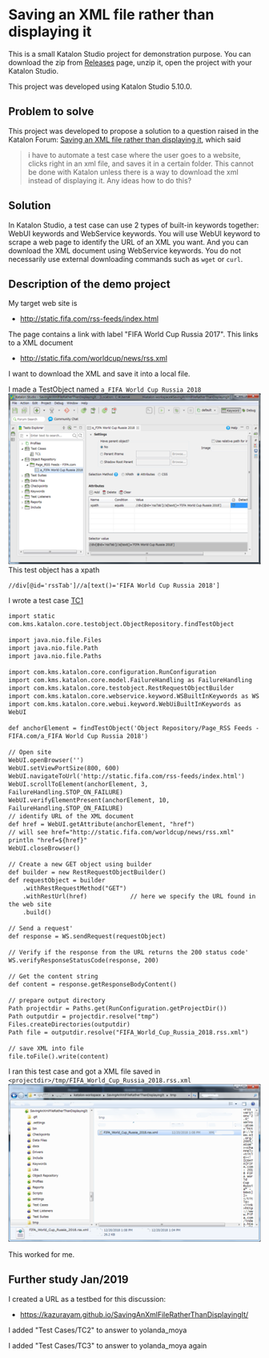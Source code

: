 Saving an XML file rather than displaying it
====

This is a small Katalon Studio project for demonstration purpose.
You can download the zip from [Releases](https://github.com/kazurayam/SavingAnXmlFileRatherThanDisplayingIt/releases) page, unzip it, open the project with
your Katalon Studio.

This project was developed using Katalon Studio 5.10.0.

## Problem to solve

This project was developed to propose a solution to a question raised
in the Katalon Forum: [Saving an XML file rather than displaying it](https://forum.katalon.com/t/chrome-saving-an-xml-file-instead-of-displaying-it/15677/4), which said
>i have to automate a test case where the user goes to a website, clicks right in an xml file, and saves it in a certain folder. This cannot be done with Katalon unless there is a way to download the xml instead of displaying it. Any ideas how to do this?

## Solution

In Katalon Studio, a test case can use 2 types of built-in keywords together: WebUI keywords and WebService keywords. You will use WebUI keyword to scrape a web page to identify the URL of an XML you want. And you can download the XML document using WebService keywords. You do not necessarily use external downloading commands such as `wget` or `curl`.

## Description of the demo project

My target web site is
- http://static.fifa.com/rss-feeds/index.html

The page contains a link with label "FIFA World Cup Russia 2017". This links to a XML document
- http://static.fifa.com/worldcup/news/rss.xml

I want to download the XML and save it into a local file.


I made a TestObject named `a_FIFA World Cup Russia 2018`
![testObject](docs/images/testObject.png)
This test object has a xpath
```
//div[@id='rssTab']//a[text()='FIFA World Cup Russia 2018']
```

I wrote a test case [TC1](Scripts/TC1/Script1545272253488.groovy)
```
import static com.kms.katalon.core.testobject.ObjectRepository.findTestObject

import java.nio.file.Files
import java.nio.file.Path
import java.nio.file.Paths

import com.kms.katalon.core.configuration.RunConfiguration
import com.kms.katalon.core.model.FailureHandling as FailureHandling
import com.kms.katalon.core.testobject.RestRequestObjectBuilder
import com.kms.katalon.core.webservice.keyword.WSBuiltInKeywords as WS
import com.kms.katalon.core.webui.keyword.WebUiBuiltInKeywords as WebUI

def anchorElement = findTestObject('Object Repository/Page_RSS Feeds - FIFA.com/a_FIFA World Cup Russia 2018')

// Open site
WebUI.openBrowser('')
WebUI.setViewPortSize(800, 600)
WebUI.navigateToUrl('http://static.fifa.com/rss-feeds/index.html')
WebUI.scrollToElement(anchorElement, 3, FailureHandling.STOP_ON_FAILURE)
WebUI.verifyElementPresent(anchorElement, 10, FailureHandling.STOP_ON_FAILURE)
// identify URL of the XML document
def href = WebUI.getAttribute(anchorElement, "href")
// will see href="http://static.fifa.com/worldcup/news/rss.xml"
println "href=${href}"
WebUI.closeBrowser()

// Create a new GET object using builder
def builder = new RestRequestObjectBuilder()
def requestObject = builder
	.withRestRequestMethod("GET")
	.withRestUrl(href)            // here we specify the URL found in the web site
	.build()

// Send a request'
def response = WS.sendRequest(requestObject)

// Verify if the response from the URL returns the 200 status code'
WS.verifyResponseStatusCode(response, 200)

// Get the content string
def content = response.getResponseBodyContent()

// prepare output directory
Path projectdir = Paths.get(RunConfiguration.getProjectDir())
Path outputdir = projectdir.resolve("tmp")
Files.createDirectories(outputdir)
Path file = outputdir.resolve("FIFA_World_Cup_Russia_2018.rss.xml")

// save XML into file
file.toFile().write(content)
```

I ran this test case and got a XML file saved in `<projectdir>/tmp/FIFA_World_Cup_Russia_2018.rss.xml`
![xml_saved](docs/images/xml_saved.png)

This worked for me.

## Further study Jan/2019

I created a URL as a testbed for this discussion:
- https://kazurayam.github.io/SavingAnXmlFileRatherThanDisplayingIt/

I added "Test Cases/TC2" to answer to yolanda_moya

I added "Test Cases/TC3" to answer to yolanda_moya again
